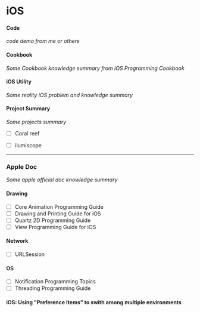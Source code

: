 
# iOS

#### Code 
*code demo from me or others*

#### Cookbook
*Some Cookbook knowledge summary from iOS Programming Cookbook*

#### iOS Utility
*Some reality iOS problem and knowledge summary*

#### Project Summary
*Some projects summary*

* [ ] Coral reef
* [ ] ilumiscope


---
### Apple Doc
*Some apple official doc knowledge summary*

#### Drawing
* [ ] Core Animation Programming Guide
* [ ] Drawing and Printing Guide for iOS
* [ ] Quartz 2D Programming Guide
* [ ] View Programming Guide for iOS

#### Network

* [ ] URLSession

#### OS

* [ ] Notification Programming Topics
* [ ] Threading Programming Guide

#### iOS: Using "Preference Items" to swith among multiple environments




